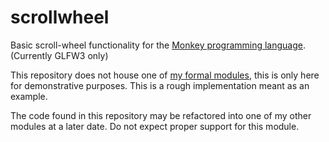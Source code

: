 # scrollwheel
Basic scroll-wheel functionality for the [Monkey programming language](https://github.com/blitz-research/monkey). (Currently GLFW3 only)

This repository does not house one of [my formal modules](https://github.com/Regal-Internet-Brothers/modules), this is only here for demonstrative purposes. This is a rough implementation meant as an example.

The code found in this repository may be refactored into one of my other modules at a later date. Do not expect proper support for this module.
